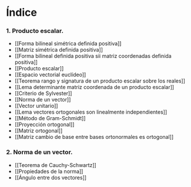 # Índice
### 1. Producto escalar.
- [[Forma bilineal simétrica definida positiva]]
- [[Matriz simétrica definida positiva]]
- [[Forma bilineal definida positiva sii matriz coordenadas definida positiva]]
- [[Producto escalar]]
- [[Espacio vectorial euclídeo]]
- [[Teorema rango y signatura de un producto escalar sobre los reales]]
- [[Lema determinante matriz coordenada de un producto escalar]]
- [[Criterio de Sylvester]]
- [[Norma de un vector]]
- [[Vector unitario]]
- [[Lema vectores ortogonales son linealmente independientes]]
- [[Método de Gram-Schmidt]]
- [[Proyección ortogonal]]
- [[Matriz ortogonal]]
- [[Matriz cambio de base entre bases ortonormales es ortogonal]]
### 2. Norma de un vector.
- [[Teorema de Cauchy-Schwartz]]
- [[Propiedades de la norma]]
- [[Ángulo entre dos vectores]]